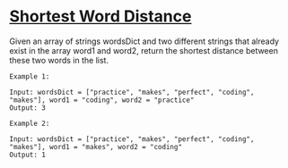 # [Shortest Word Distance](https://leetcode.com/problems/shortest-word-distance/)

Given an array of strings wordsDict and two different strings that already exist in the array word1 and word2, return the shortest distance between these two words in the list.

```
Example 1:

Input: wordsDict = ["practice", "makes", "perfect", "coding", "makes"], word1 = "coding", word2 = "practice"
Output: 3
```

```
Example 2:

Input: wordsDict = ["practice", "makes", "perfect", "coding", "makes"], word1 = "makes", word2 = "coding"
Output: 1
```
